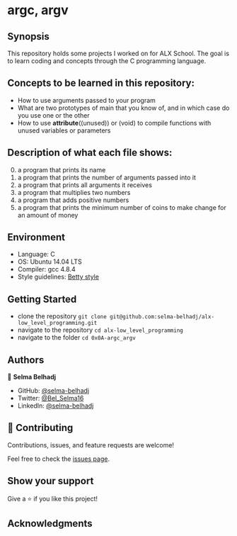 # argc, argv

## Synopsis
This repository holds some projects I worked on for ALX School. The goal is to learn coding and concepts through the C programming language.

## Concepts to be learned in this repository:
* How to use arguments passed to your program
* What are two prototypes of main that you know of, and in which case do you use one or the other
* How to use __attribute__((unused)) or (void) to compile functions with unused variables or parameters

## Description of what each file shows:
0. a program that prints its name
1. a program that prints the number of arguments passed into it
2. a program that prints all arguments it receives
3. a program that multiplies two numbers
4. a program that adds positive numbers
100. a program that prints the minimum number of coins to make change for an amount of money

## Environment
* Language: C
* OS: Ubuntu 14.04 LTS
* Compiler: gcc 4.8.4
* Style guidelines: [Betty style](https://github.com/holbertonschool/Betty/wiki)

## Getting Started
- clone the repository
`git clone git@github.com:selma-belhadj/alx-low_level_programming.git`
- navigate to the repository
`cd alx-low_level_programming`
- navigate to the folder
`cd 0x0A-argc_argv`

## Authors
👤 **Selma Belhadj**

- GitHub: [@selma-belhadj](https://github.com/selma-belhadj)
- Twitter: [@Bel_Selma16](https://twitter.com/Bel_Selma16)
- LinkedIn: [@selma-belhadj](https://www.linkedin.com/in/selma-belhadj/)

## 🤝 Contributing

Contributions, issues, and feature requests are welcome!

Feel free to check the [issues page](https://github.com/selma-belhadj/alx-low_level_programming/issues).

## Show your support

Give a ⭐️ if you like this project!

## Acknowledgments

